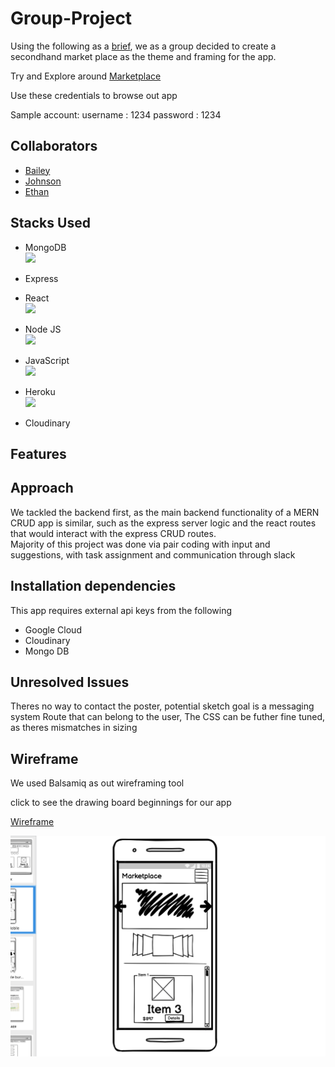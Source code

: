 # Group-Project

Using the following as a [brief](https://git.generalassemb.ly/seir59anz/seir59anz-course-materials/tree/main/react/project), we as a group decided to create a secondhand market place as the theme and framing for the app.

Try and Explore around
[Marketplace](https://jbemarketplace.herokuapp.com/marketplace)

Use these credentials to browse out app

Sample account:
username : 1234
password : 1234

## Collaborators

- [Bailey](https://github.com/bdeacon2001)
- [Johnson](https://github.com/Johnson-MintyC)
- [Ethan](https://github.com/EthanGaoo)

## Stacks Used

- MongoDB
  </br>
  ![](https://img.icons8.com/color/40/mongodb.png)
- Express

- React
  </br>
  ![](https://img.icons8.com/office/40/react.png)
- Node JS
  </br>
  ![](https://img.icons8.com/fluency/40/node-js.png)
- JavaScript
  </br>
  ![](https://img.icons8.com/color/40/javascript--v1.png)
- Heroku
  </br>
  ![](https://img.icons8.com/color/40/heroku.png)
- Cloudinary

## Features

## Approach

We tackled the backend first, as the main backend functionality of a MERN CRUD app is similar, such as the express server logic and the react routes that would interact with the express CRUD routes.
</br>
Majority of this project was done via pair coding with input and suggestions, with task assignment and communication through slack

## Installation dependencies

This app requires external api keys from the following

- Google Cloud
- Cloudinary
- Mongo DB

## Unresolved Issues

Theres no way to contact the poster, potential sketch goal is a messaging system Route that can belong to the user,
The CSS can be futher fine tuned, as theres mismatches in sizing

## Wireframe

We used Balsamiq as out wireframing tool

click to see the drawing board beginnings for our app

[Wireframe](https://balsamiq.cloud/sf7g98b/p51djqu)

![Screenshot1](./screenshots/SS1.png)
